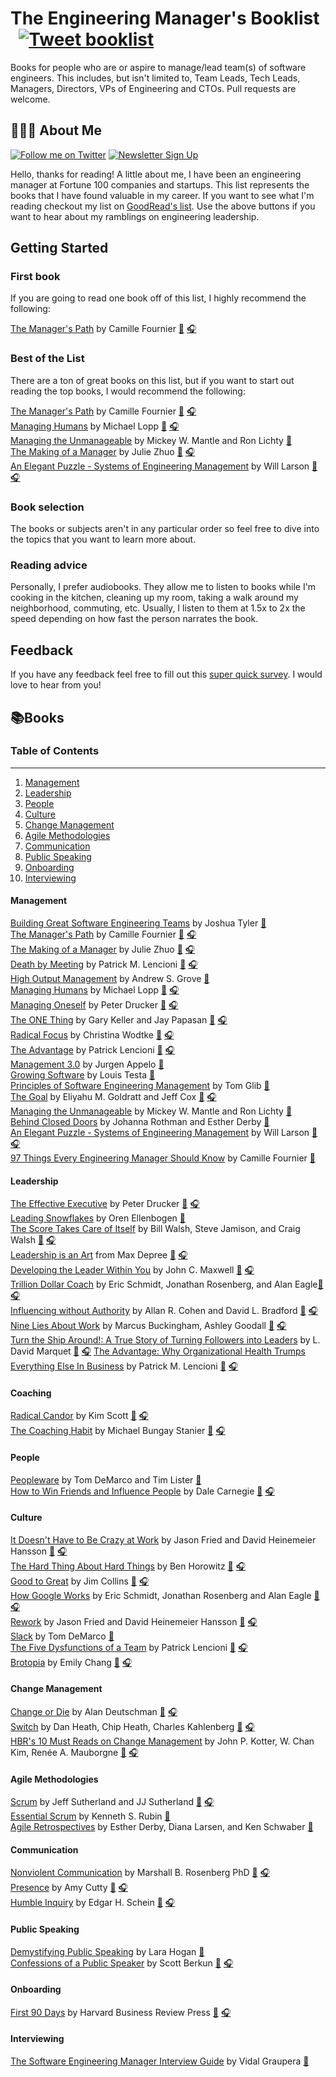 
# The Engineering Manager's Booklist &nbsp; [![Tweet booklist](https://img.shields.io/twitter/url/https/shields.io.svg?style=social)](https://twitter.com/intent/tweet?text=The%20Engineering%20Manager%27s%20Booklist%20%40jesselpalmer%20https%3A%2F%2Fgithub.com%2Fjesselpalmer%2Fthe-engineering-managers-booklist)

Books for people who are or aspire to manage/lead team(s) of software engineers. This includes, but isn't limited to, Team Leads, Tech Leads, Managers, Directors, VPs of Engineering and CTOs. Pull requests are welcome.  

## 👨🏾‍💻 About Me

 [![Follow me on Twitter](https://img.shields.io/badge/Follow%20me%20on%20Twitter-%40jesselpalmer-blue.svg)](https://twitter.com/jesselpalmer) [![Newsletter Sign Up](https://img.shields.io/badge/Sign%20up%20for%20my%20Newsletter-On%20Engineering%20Leadership-blue.svg)](https://tinyletter.com/jesselpalmer)

Hello, thanks for reading! A little about me, I have been an engineering manager at Fortune 100 companies and startups. This list represents the books that I have found valuable in my career. If you want to see what I'm reading checkout my list on [GoodRead's list](https://www.goodreads.com/review/list/39697003-jesse-palmer?shelf=currently-reading). Use the above buttons if you want to hear about my ramblings on engineering leadership.  

## Getting Started

### First book

If you are going to read one book off of this list, I highly recommend the following:

[The Manager's Path](https://www.amazon.com/gp/product/1491973897/ref=as_li_tl?ie=UTF8&camp=1789&creative=9325&creativeASIN=1491973897&linkCode=as2&tag=ss102520-20&linkId=2ea1cf23d3bf64f72aa01eec941ba59b) by Camille Fournier [📘](https://www.amazon.com/gp/product/1491973897/ref=as_li_tl?ie=UTF8&camp=1789&creative=9325&creativeASIN=1491973897&linkCode=as2&tag=ss102520-20&linkId=2ea1cf23d3bf64f72aa01eec941ba59b) [🎧](https://www.amazon.com/gp/product/B07SV4VDWC/ref=as_li_tl?ie=UTF8&tag=ss102520-20&camp=1789&creative=9325&linkCode=as2&creativeASIN=B07SV4VDWC&linkId=d393bc7736516743a8145c5be25983ee)  

### Best of the List

There are a ton of great books on this list, but if you want to start out reading the top books, I would recommend the following:

[The Manager's Path](https://www.amazon.com/gp/product/1491973897/ref=as_li_tl?ie=UTF8&camp=1789&creative=9325&creativeASIN=1491973897&linkCode=as2&tag=ss102520-20&linkId=2ea1cf23d3bf64f72aa01eec941ba59b) by Camille Fournier [📘](https://www.amazon.com/gp/product/1491973897/ref=as_li_tl?ie=UTF8&camp=1789&creative=9325&creativeASIN=1491973897&linkCode=as2&tag=ss102520-20&linkId=2ea1cf23d3bf64f72aa01eec941ba59b) [🎧](https://www.amazon.com/gp/product/B07SV4VDWC/ref=as_li_tl?ie=UTF8&tag=ss102520-20&camp=1789&creative=9325&linkCode=as2&creativeASIN=B07SV4VDWC&linkId=d393bc7736516743a8145c5be25983ee)  
[Managing Humans](https://www.amazon.com/gp/product/1484221575/ref=as_li_tl?ie=UTF8&camp=1789&creative=9325&creativeASIN=1484221575&linkCode=as2&tag=ss102520-20&linkId=25ce2c9079ddf2f5b86d0c9f301c274d) by Michael Lopp [📘](https://www.amazon.com/gp/product/1484221575/ref=as_li_tl?ie=UTF8&camp=1789&creative=9325&creativeASIN=1484221575&linkCode=as2&tag=ss102520-20&linkId=25ce2c9079ddf2f5b86d0c9f301c274d) [🎧](https://www.amazon.com/Managing-Humans-Humorous-Software-Engineering/dp/B08965CMSS/ref=as_li_ss_tl?dchild=1&keywords=Managing+Humans+audiobook&qid=1603683568&sr=8-7&linkCode=ll1&tag=ss102520-20&linkId=532a57960dacde84db1439f530bc5480&language=en_US)  
[Managing the Unmanageable](https://www.amazon.com/gp/product/0135667364/ref=as_li_tl?ie=UTF8&tag=ss102520-20&camp=1789&creative=9325&linkCode=as2&creativeASIN=0135667364&linkId=d87a2d7f0a59867631ce11a03d97f24f) by Mickey W. Mantle and Ron Lichty [📘](https://www.amazon.com/gp/product/0135667364/ref=as_li_tl?ie=UTF8&tag=ss102520-20&camp=1789&creative=9325&linkCode=as2&creativeASIN=0135667364&linkId=d87a2d7f0a59867631ce11a03d97f24f)  
[The Making of a Manager](https://www.amazon.com/gp/product/0735219567/ref=as_li_tl?ie=UTF8&tag=ss102520-20&camp=1789&creative=9325&linkCode=as2&creativeASIN=0735219567&linkId=b8d722c637c773ca71a15bc5099e3c15) by Julie Zhuo [📘](https://www.amazon.com/gp/product/0735219567/ref=as_li_tl?ie=UTF8&tag=ss102520-20&camp=1789&creative=9325&linkCode=as2&creativeASIN=0735219567&linkId=b8d722c637c773ca71a15bc5099e3c15) [🎧](https://www.amazon.com/Making-Manager-What-Everyone-Looks/dp/B07NGSZGFG/ref=as_li_ss_tl?_encoding=UTF8&qid=&sr=&linkCode=ll1&tag=ss102520-20&linkId=b29bd173df1b9fe8a7bb6897faf3db85&language=en_US)  
[An Elegant Puzzle - Systems of Engineering Management](https://www.amazon.com/gp/product/1732265186/ref=as_li_tl?ie=UTF8&tag=ss102520-20&camp=1789&creative=9325&linkCode=as2&creativeASIN=1732265186&linkId=0afb1256592ee01fc265de7a109bf8e5) by Will Larson [📘](https://www.amazon.com/gp/product/1732265186/ref=as_li_tl?ie=UTF8&tag=ss102520-20&camp=1789&creative=9325&linkCode=as2&creativeASIN=1732265186&linkId=0afb1256592ee01fc265de7a109bf8e5) [🎧](https://www.amazon.com/Elegant-Puzzle-Systems-Engineering-Management/dp/B07SH1DXXM/ref=as_li_ss_tl?dchild=1&keywords=An+Elegant+Puzzle+-+Systems+of+Engineering+Management&qid=1603683914&s=audible&sr=1-1&linkCode=ll1&tag=ss102520-20&linkId=a2def73a81f52b860a75f154283f1983&language=en_US)  

### Book selection

The books or subjects aren't in any particular order so feel free to dive into the topics that you want to learn more about.

### Reading advice

Personally, I prefer audiobooks. They allow me to listen to books while I'm cooking in the kitchen, cleaning up my room, taking a walk around my neighborhood, commuting, etc. Usually, I listen to them at 1.5x to 2x the speed depending on how fast the person narrates the book.

## Feedback

If you have any feedback feel free to fill out this [super quick survey](https://www.surveymonkey.com/r/5PTJNRW). I would love to hear from you!

## 📚Books

### Table of Contents

---

1. [Management](#management)
1. [Leadership](#leadership)
1. [People](#people)
1. [Culture](#culture)
1. [Change Management](#change-management)
1. [Agile Methodologies](#agile-methodologies)
1. [Communication](#communication)
1. [Public Speaking](#public-speaking)
1. [Onboarding](#onboarding)
1. [Interviewing](#interviewing)

#### Management

[Building Great Software Engineering Teams](https://www.amazon.com/Building-Great-Software-Engineering-Teams/dp/1484211340/ref=as_li_ss_tl?dchild=1&keywords=Building+Great+Software+Engineering+Teams&qid=1604182521&sr=8-1&linkCode=ll1&tag=ss102520-20&linkId=b529b0160fe47f428bbea6f8c467e9a9&language=en_US) by Joshua Tyler [📘](https://www.amazon.com/Building-Great-Software-Engineering-Teams/dp/1484211340/ref=as_li_ss_tl?dchild=1&keywords=Building+Great+Software+Engineering+Teams&qid=1604182521&sr=8-1&linkCode=ll1&tag=ss102520-20&linkId=b529b0160fe47f428bbea6f8c467e9a9&language=en_US)  
[The Manager's Path](https://www.amazon.com/gp/product/1491973897/ref=as_li_tl?ie=UTF8&camp=1789&creative=9325&creativeASIN=1491973897&linkCode=as2&tag=ss102520-20&linkId=2ea1cf23d3bf64f72aa01eec941ba59b) by Camille Fournier [📘](https://www.amazon.com/gp/product/1491973897/ref=as_li_tl?ie=UTF8&camp=1789&creative=9325&creativeASIN=1491973897&linkCode=as2&tag=ss102520-20&linkId=2ea1cf23d3bf64f72aa01eec941ba59b) [🎧](https://www.amazon.com/gp/product/B07SV4VDWC/ref=as_li_tl?ie=UTF8&tag=ss102520-20&camp=1789&creative=9325&linkCode=as2&creativeASIN=B07SV4VDWC&linkId=d393bc7736516743a8145c5be25983ee)  
[The Making of a Manager](https://www.amazon.com/gp/product/0735219567/ref=as_li_tl?ie=UTF8&tag=ss102520-20&camp=1789&creative=9325&linkCode=as2&creativeASIN=0735219567&linkId=b8d722c637c773ca71a15bc5099e3c15) by Julie Zhuo [📘](https://www.amazon.com/gp/product/0735219567/ref=as_li_tl?ie=UTF8&tag=ss102520-20&camp=1789&creative=9325&linkCode=as2&creativeASIN=0735219567&linkId=b8d722c637c773ca71a15bc5099e3c15) [🎧](https://www.amazon.com/Making-Manager-What-Everyone-Looks/dp/B07NGSZGFG/ref=as_li_ss_tl?_encoding=UTF8&qid=&sr=&linkCode=ll1&tag=ss102520-20&linkId=b29bd173df1b9fe8a7bb6897faf3db85&language=en_US)  
[Death by Meeting](https://www.amazon.com/Death-Meeting-Leadership-Solving-Business/dp/0787968056/ref=as_li_ss_tl?_encoding=UTF8&qid=1604182669&sr=1-1&linkCode=ll1&tag=ss102520-20&linkId=8eb29e7b21145c8d3a9c3337455cb0a8&language=en_US) by Patrick M. Lencioni [📘](https://www.amazon.com/Death-Meeting-Leadership-Solving-Business/dp/0787968056/ref=as_li_ss_tl?_encoding=UTF8&qid=1604182669&sr=1-1&linkCode=ll1&tag=ss102520-20&linkId=8eb29e7b21145c8d3a9c3337455cb0a8&language=en_US) [🎧](https://www.amazon.com/Death-by-Meeting-Patrick-Lencioni-audiobook/dp/B0001ZYZLO/ref=as_li_ss_tl?dchild=1&keywords=Death+by+Meeting&qid=1604182669&s=audible&sr=1-1&linkCode=ll1&tag=ss102520-20&linkId=84210967b4a06546202e57ef4f47b91a&language=en_US)  
[High Output Management](https://www.amazon.com/High-Output-Management-Andrew-Grove/dp/0679762884/ref=as_li_ss_tl?dchild=1&keywords=High+Output+Management&qid=1604182785&s=books&sr=1-1&linkCode=ll1&tag=ss102520-20&linkId=f6b91a740c6beecd39f4a0bd22287538&language=en_US) by Andrew S. Grove [📘](https://www.amazon.com/High-Output-Management-Andrew-Grove/dp/0679762884/ref=as_li_ss_tl?dchild=1&keywords=High+Output+Management&qid=1604182785&s=books&sr=1-1&linkCode=ll1&tag=ss102520-20&linkId=f6b91a740c6beecd39f4a0bd22287538&language=en_US)  
[Managing Humans](https://www.amazon.com/gp/product/1484221575/ref=as_li_tl?ie=UTF8&camp=1789&creative=9325&creativeASIN=1484221575&linkCode=as2&tag=ss102520-20&linkId=25ce2c9079ddf2f5b86d0c9f301c274d) by Michael Lopp [📘](https://www.amazon.com/gp/product/1484221575/ref=as_li_tl?ie=UTF8&camp=1789&creative=9325&creativeASIN=1484221575&linkCode=as2&tag=ss102520-20&linkId=25ce2c9079ddf2f5b86d0c9f301c274d) [🎧](https://www.amazon.com/Managing-Humans-Humorous-Software-Engineering/dp/B08965CMSS/ref=as_li_ss_tl?dchild=1&keywords=Managing+Humans+audiobook&qid=1603683568&sr=8-7&linkCode=ll1&tag=ss102520-20&linkId=532a57960dacde84db1439f530bc5480&language=en_US)  
[Managing Oneself](https://www.amazon.com/Managing-Oneself-Harvard-Business-Classics/dp/142212312X/ref=as_li_ss_tl?dchild=1&keywords=Managing+Oneself&qid=1604182863&s=books&sr=1-1&linkCode=ll1&tag=ss102520-20&linkId=eba16571428f52ccccfd23460da7ba43&language=en_US) by Peter Drucker [📘](https://www.amazon.com/Managing-Oneself-Harvard-Business-Classics/dp/142212312X/ref=as_li_ss_tl?dchild=1&keywords=Managing+Oneself&qid=1604182863&s=books&sr=1-1&linkCode=ll1&tag=ss102520-20&linkId=eba16571428f52ccccfd23460da7ba43&language=en_US) [🎧](https://www.amazon.com/Managing-Oneself-Peter-F-Drucker-audiobook-dp-B0018KTQEC/dp/B0018KTQEC/ref=as_li_ss_tl?_encoding=UTF8&me=&qid=1604182863&linkCode=ll1&tag=ss102520-20&linkId=0ab5571d3567e8a03b4b508e94fda16f&language=en_US)  
[The ONE Thing](https://www.amazon.com/ONE-Thing-Surprisingly-Extraordinary-Results/dp/1885167776/ref=as_li_ss_tl?_encoding=UTF8&qid=1604182947&sr=1-1&linkCode=ll1&tag=ss102520-20&linkId=67be6d5c9009695a71c82f4914c880ca&language=en_US) by Gary Keller and Jay Papasan [📘](https://www.amazon.com/ONE-Thing-Surprisingly-Extraordinary-Results/dp/1885167776/ref=as_li_ss_tl?_encoding=UTF8&qid=1604182947&sr=1-1&linkCode=ll1&tag=ss102520-20&linkId=67be6d5c9009695a71c82f4914c880ca&language=en_US) [🎧](https://www.amazon.com/The-ONE-Thing-audiobook/dp/B00FPVS27W/ref=as_li_ss_tl?dchild=1&keywords=The+ONE+Thing&qid=1604182947&s=audible&sr=1-1&linkCode=ll1&tag=ss102520-20&linkId=99d99886d4d7f89d79658a0ee7138fa9&language=en_US)  
[Radical Focus](https://www.amazon.com/Radical-Focus-Achieving-Important-Objectives/dp/0996006028/ref=as_li_ss_tl?dchild=1&keywords=Radical+Focus&qid=1604183062&s=books&sr=1-1&linkCode=ll1&tag=ss102520-20&linkId=4752bbdc8c021cf3428bf035630b5c1a&language=en_US) by Christina Wodtke [📘](https://www.amazon.com/Radical-Focus-Achieving-Important-Objectives/dp/0996006028/ref=as_li_ss_tl?dchild=1&keywords=Radical+Focus&qid=1604183062&s=books&sr=1-1&linkCode=ll1&tag=ss102520-20&linkId=4752bbdc8c021cf3428bf035630b5c1a&language=en_US) [🎧](https://www.amazon.com/Radical-Focus-Christina-R-Wodtke-audiobook/dp/B01M2V4GAB/ref=as_li_ss_tl?_encoding=UTF8&qid=1604183062&sr=1-1&linkCode=ll1&tag=ss102520-20&linkId=a4857a963bf8ac41158b27004dab777e&language=en_US)  
[The Advantage](https://www.amazon.com/Advantage-Organizational-Health-Everything-Business/dp/0470941529/ref=as_li_ss_tl?ie=UTF8&aaxitk=e3RHSN3kd-gBpVaSCdjzHQ&hsa_cr_id=3861155770301&ref_=sbx_be_s_sparkle_td_asin_1&linkCode=ll1&tag=ss102520-20&linkId=c3faef98ddda90b2854863267639ba27&language=en_US) by Patrick Lencioni [📘](https://www.amazon.com/Advantage-Organizational-Health-Everything-Business/dp/0470941529/ref=as_li_ss_tl?ie=UTF8&aaxitk=e3RHSN3kd-gBpVaSCdjzHQ&hsa_cr_id=3861155770301&ref_=sbx_be_s_sparkle_td_asin_1&linkCode=ll1&tag=ss102520-20&linkId=c3faef98ddda90b2854863267639ba27&language=en_US) [🎧](https://www.amazon.com/gp/product/B007MIWCAY/ref=as_li_ss_tl?ie=UTF8&linkCode=ll1&tag=ss102520-20&linkId=c05262830cb8973d573079793ea48794&language=en_US)  
[Management 3.0](https://www.amazon.com/gp/product/0321712471/ref=as_li_ss_tl?ie=UTF8&linkCode=ll1&tag=ss102520-20&linkId=3eb9cf60c14bd946041aa0558f7537be&language=en_US) by Jurgen Appelo [📘](https://www.amazon.com/gp/product/0321712471/ref=as_li_ss_tl?ie=UTF8&linkCode=ll1&tag=ss102520-20&linkId=3eb9cf60c14bd946041aa0558f7537be&language=en_US)  
[Growing Software](https://www.amazon.com/Growing-Software-Strategies-Managing-Engineers/dp/1593271832/ref=as_li_ss_tl?dchild=1&keywords=Growing+Software&qid=1604183411&s=books&sr=1-2&linkCode=ll1&tag=ss102520-20&linkId=c364a9285130612e51edc1c0a4ca8244&language=en_US) by Louis Testa [📘](https://www.amazon.com/Growing-Software-Strategies-Managing-Engineers/dp/1593271832/ref=as_li_ss_tl?dchild=1&keywords=Growing+Software&qid=1604183411&s=books&sr=1-2&linkCode=ll1&tag=ss102520-20&linkId=c364a9285130612e51edc1c0a4ca8244&language=en_US)  
[Principles of Software Engineering Management](https://www.amazon.com/Principles-Software-Engineering-Management-Gilb/dp/0201192462/ref=as_li_ss_tl?dchild=1&keywords=Principles+of+Software+Engineering+Management&qid=1604183526&s=books&sr=1-2&linkCode=ll1&tag=ss102520-20&linkId=1e69d4c17a91cdfdf99067f58d36ec56&language=en_US) by Tom Glib [📘](https://www.amazon.com/Principles-Software-Engineering-Management-Gilb/dp/0201192462/ref=as_li_ss_tl?dchild=1&keywords=Principles+of+Software+Engineering+Management&qid=1604183526&s=books&sr=1-2&linkCode=ll1&tag=ss102520-20&linkId=1e69d4c17a91cdfdf99067f58d36ec56&language=en_US)  
[The Goal](https://www.amazon.com/Goal-Process-Ongoing-Improvement/dp/0884271951/ref=as_li_ss_tl?dchild=1&keywords=The+Goal&qid=1604183641&s=books&sr=1-3&linkCode=ll1&tag=ss102520-20&linkId=4131e0a0856d80a8dd877477425c05b4&language=en_US) by Eliyahu M. Goldratt and Jeff Cox [📘](https://www.amazon.com/Goal-Process-Ongoing-Improvement/dp/0884271951/ref=as_li_ss_tl?dchild=1&keywords=The+Goal&qid=1604183641&s=books&sr=1-3&linkCode=ll1&tag=ss102520-20&linkId=4131e0a0856d80a8dd877477425c05b4&language=en_US) [🎧](https://www.amazon.com/The-Goal-audiobook/dp/B00IFGGDA2/ref=as_li_ss_tl?_encoding=UTF8&qid=1604183641&sr=1-3&linkCode=ll1&tag=ss102520-20&linkId=d5b68659b83d500483b4cdceaf049ba8&language=en_US)  
[Managing the Unmanageable](https://www.amazon.com/Managing-Unmanageable-2nd-Mickey-Mantle/dp/0135667364/ref=as_li_ss_tl?crid=1XQ1RNHCOT6N1&dchild=1&keywords=managing+the+unmanageable&qid=1604183761&sprefix=Managing+the+Unmanageable,audible,220&sr=8-2&linkCode=ll1&tag=ss102520-20&linkId=cbfe4deadb09882d9bdfa090acb9e64c&language=en_US) by Mickey W. Mantle and Ron Lichty [📘](https://www.amazon.com/Managing-Unmanageable-2nd-Mickey-Mantle/dp/0135667364/ref=as_li_ss_tl?crid=1XQ1RNHCOT6N1&dchild=1&keywords=managing+the+unmanageable&qid=1604183761&sprefix=Managing+the+Unmanageable,audible,220&sr=8-2&linkCode=ll1&tag=ss102520-20&linkId=cbfe4deadb09882d9bdfa090acb9e64c&language=en_US)  
[Behind Closed Doors](https://www.amazon.com/Behind-Closed-Doors-Management-Programmers-dp-0976694026/dp/0976694026/ref=as_li_ss_tl?_encoding=UTF8&me=&qid=&linkCode=ll1&tag=ss102520-20&linkId=a352bbfd156b54dcf01706b9e3b8b27b&language=en_US) by Johanna Rothman and Esther Derby [📘](https://www.amazon.com/Behind-Closed-Doors-Management-Programmers-dp-0976694026/dp/0976694026/ref=as_li_ss_tl?_encoding=UTF8&me=&qid=&linkCode=ll1&tag=ss102520-20&linkId=a352bbfd156b54dcf01706b9e3b8b27b&language=en_US)  
[An Elegant Puzzle - Systems of Engineering Management](https://www.amazon.com/gp/product/1732265186/ref=as_li_tl?ie=UTF8&tag=ss102520-20&camp=1789&creative=9325&linkCode=as2&creativeASIN=1732265186&linkId=0afb1256592ee01fc265de7a109bf8e5) by Will Larson [📘](https://www.amazon.com/gp/product/1732265186/ref=as_li_tl?ie=UTF8&tag=ss102520-20&camp=1789&creative=9325&linkCode=as2&creativeASIN=1732265186&linkId=0afb1256592ee01fc265de7a109bf8e5) [🎧](https://www.amazon.com/Elegant-Puzzle-Systems-Engineering-Management/dp/B07SH1DXXM/ref=as_li_ss_tl?dchild=1&keywords=An+Elegant+Puzzle+-+Systems+of+Engineering+Management&qid=1603683914&s=audible&sr=1-1&linkCode=ll1&tag=ss102520-20&linkId=a2def73a81f52b860a75f154283f1983&language=en_US)  
[97 Things Every Engineering Manager Should Know](https://www.amazon.com/Things-Every-Engineering-Manager-Should/dp/1492050903/ref=as_li_ss_tl?dchild=1&keywords=97+Things+Every+Engineering+Manager+Should+Know&qid=1604183960&s=books&sr=1-2&linkCode=ll1&tag=ss102520-20&linkId=8cf77362ab0f3808b9059d80eeba52d8&language=en_US) by Camille Fournier [📘](https://www.amazon.com/Things-Every-Engineering-Manager-Should/dp/1492050903/ref=as_li_ss_tl?dchild=1&keywords=97+Things+Every+Engineering+Manager+Should+Know&qid=1604183960&s=books&sr=1-2&linkCode=ll1&tag=ss102520-20&linkId=8cf77362ab0f3808b9059d80eeba52d8&language=en_US)  

#### Leadership

[The Effective Executive](https://www.amazon.com/gp/product/0060833459/ref=as_li_ss_tl?ie=UTF8&linkCode=ll1&tag=ss102520-20&linkId=96ad734172a9d3add6e4ec33e45f80e2&language=en_US) by Peter Drucker [📘](https://www.amazon.com/gp/product/0060833459/ref=as_li_ss_tl?ie=UTF8&linkCode=ll1&tag=ss102520-20&linkId=96ad734172a9d3add6e4ec33e45f80e2&language=en_US) [🎧](https://www.amazon.com/The-Effective-Executive-audiobook/dp/B01N51TCT1/ref=as_li_ss_tl?_encoding=UTF8&qid=&sr=&linkCode=ll1&tag=ss102520-20&linkId=fe377721a259287ab37356d2565a1320&language=en_US)  
[Leading Snowflakes](http://leadingsnowflakes.com) by Oren Ellenbogen [📘](http://leadingsnowflakes.com)  
[The Score Takes Care of Itself](https://www.amazon.com/Score-Takes-Care-Itself-Philosophy/dp/1591843472/ref=as_li_ss_tl?dchild=1&keywords=The+Score+Takes+Care+of+Itself&qid=1604968572&sr=8-1&linkCode=ll1&tag=ss102520-20&linkId=cb29bab3de084ff1bfd847a4985f64ec&language=en_US) by Bill Walsh, Steve Jamison, and Craig Walsh [📘](https://www.amazon.com/Score-Takes-Care-Itself-Philosophy/dp/1591843472/ref=as_li_ss_tl?dchild=1&keywords=The+Score+Takes+Care+of+Itself&qid=1604968572&sr=8-1&linkCode=ll1&tag=ss102520-20&linkId=cb29bab3de084ff1bfd847a4985f64ec&language=en_US) [🎧](https://www.amazon.com/Score-Takes-Care-of-Itself-audiobook/dp/B002OT6FXG/ref=as_li_ss_tl?_encoding=UTF8&qid=1604968572&sr=8-1&linkCode=ll1&tag=ss102520-20&linkId=8e29d5ce1a3f4beb8d6a431f46abf11d&language=en_US)  
[Leadership is an Art](https://www.amazon.com/Leadership-Art-Max-Depree/dp/0385512465/ref=as_li_ss_tl?_encoding=UTF8&qid=&sr=&linkCode=ll1&tag=ss102520-20&linkId=d5f76a253221d875145e94c7ee056eb1&language=en_US) from Max Depree [📘](https://www.amazon.com/Leadership-Art-Max-Depree/dp/0385512465/ref=as_li_ss_tl?_encoding=UTF8&qid=&sr=&linkCode=ll1&tag=ss102520-20&linkId=d5f76a253221d875145e94c7ee056eb1&language=en_US) [🎧](https://www.amazon.com/Leadership-Is-an-Art-audiobook/dp/B00005461F/ref=as_li_ss_tl?_encoding=UTF8&qid=&sr=&linkCode=ll1&tag=ss102520-20&linkId=fab4f4e016fac8dc52bd5d9f8ab6aecd&language=en_US)  
[Developing the Leader Within You](https://www.amazon.com/Developing-Leader-Within-You-2-0/dp/0718074084/ref=as_li_ss_tl?dchild=1&keywords=Developing+the+Leader+Within+You&qid=1604968721&sr=8-2&linkCode=ll1&tag=ss102520-20&linkId=e0162743c4c81a8bc237ac322b86cc97&language=en_US) by John C. Maxwell [📘](https://www.amazon.com/Developing-Leader-Within-You-2-0/dp/0718074084/ref=as_li_ss_tl?dchild=1&keywords=Developing+the+Leader+Within+You&qid=1604968721&sr=8-2&linkCode=ll1&tag=ss102520-20&linkId=e0162743c4c81a8bc237ac322b86cc97&language=en_US) [🎧](https://www.amazon.com/Developing-Leader-Within-You-2-0/dp/B0786ZNL3D/ref=as_li_ss_tl?_encoding=UTF8&qid=1604968721&sr=8-2&linkCode=ll1&tag=ss102520-20&linkId=c7ca561c8b8b3711aafb24a9f4f02b0e&language=en_US)  
[Trillion Dollar Coach](https://www.amazon.com/Trillion-Dollar-Coach-Leadership-Playbook/dp/0062839268/ref=as_li_ss_tl?dchild=1&keywords=Trillion+Dollar+Coach&qid=1604968783&sr=8-2&linkCode=ll1&tag=ss102520-20&linkId=1c0532b466791a43eca7e251b0b25f04&language=en_US)
by Eric Schmidt, Jonathan Rosenberg, and Alan Eagle[📘](https://www.amazon.com/Trillion-Dollar-Coach-Leadership-Playbook/dp/0062839268/ref=as_li_ss_tl?dchild=1&keywords=Trillion+Dollar+Coach&qid=1604968783&sr=8-2&linkCode=ll1&tag=ss102520-20&linkId=1c0532b466791a43eca7e251b0b25f04&language=en_US) [🎧](https://www.amazon.com/Trillion-Dollar-Coach-audiobook/dp/B07MVKGV9V/ref=as_li_ss_tl?_encoding=UTF8&qid=1604968783&sr=8-2&linkCode=ll1&tag=ss102520-20&linkId=c029d73fecd48a6a16bbf5c6f167e094&language=en_US)  
[Influencing without Authority](https://www.amazon.com/Influence-Without-Authority-Allan-Cohen/dp/1119347718/ref=as_li_ss_tl?dchild=1&keywords=Influencing+without+Authority&qid=1604968841&sr=8-1&linkCode=ll1&tag=ss102520-20&linkId=ab0c30106c3d113efb80b369aeb30162&language=en_US) by Allan R. Cohen and David L. Bradford [📘](https://www.amazon.com/Influence-Without-Authority-Allan-Cohen/dp/1119347718/ref=as_li_ss_tl?dchild=1&keywords=Influencing+without+Authority&qid=1604968841&sr=8-1&linkCode=ll1&tag=ss102520-20&linkId=ab0c30106c3d113efb80b369aeb30162&language=en_US) [🎧](https://www.amazon.com/Influence-Without-Authority-3rd-Edition/dp/B0783QP5KH/ref=as_li_ss_tl?_encoding=UTF8&qid=1604968841&sr=8-1&linkCode=ll1&tag=ss102520-20&linkId=728017d526eeaf3db1a31a18a7726bc3&language=en_US)  
[Nine Lies About Work](https://www.amazon.com/Nine-Lies-about-Work-Freethinking/dp/1633696308/ref=as_li_ss_tl?dchild=1&keywords=Nine+Lies+About+Work&qid=1604968919&sr=8-1&linkCode=ll1&tag=ss102520-20&linkId=942234d396100b9a0965d0a2cf4d9100&language=en_US) by Marcus Buckingham, Ashley Goodall [📘](https://www.amazon.com/Nine-Lies-about-Work-Freethinking/dp/1633696308/ref=as_li_ss_tl?dchild=1&keywords=Nine+Lies+About+Work&qid=1604968919&sr=8-1&linkCode=ll1&tag=ss102520-20&linkId=942234d396100b9a0965d0a2cf4d9100&language=en_US) [🎧](https://www.amazon.com/Nine-Lies-About-Work-audiobook/dp/B07Q3J5MK3/ref=as_li_ss_tl?_encoding=UTF8&qid=1604968919&sr=8-1&linkCode=ll1&tag=ss102520-20&linkId=373200e444fd4493220503d2d9035926&language=en_US)  
[Turn the Ship Around!: A True Story of Turning Followers into Leaders](https://www.amazon.com/Turn-Ship-Around-Turning-Followers/dp/1591846404/ref=as_li_ss_tl?dchild=1&keywords=Turn+the+Ship+Around!:+A+True+Story+of+Turning+Followers+into+Leaders&qid=1604968977&sr=8-1&linkCode=ll1&tag=ss102520-20&linkId=ce184feacdd4b9670d255bf8babcbcd4&language=en_US) by L. David Marquet [📘](https://www.amazon.com/Turn-Ship-Around-Turning-Followers/dp/1591846404/ref=as_li_ss_tl?dchild=1&keywords=Turn+the+Ship+Around!:+A+True+Story+of+Turning+Followers+into+Leaders&qid=1604968977&sr=8-1&linkCode=ll1&tag=ss102520-20&linkId=ce184feacdd4b9670d255bf8babcbcd4&language=en_US) [🎧](https://www.amazon.com/Turn-Ship-Around-L-David-Marquet-audiobook/dp/B00CTDYYG2/ref=as_li_ss_tl?_encoding=UTF8&qid=1604968977&sr=8-1&linkCode=ll1&tag=ss102520-20&linkId=b85171de9c78f40cc0704343c36f933b&language=en_US) 
[The Advantage: Why Organizational Health Trumps Everything Else In Business](https://www.tablegroup.com/product/the-advantage/) by Patrick M. Lencioni [📘](https://www.amazon.com/Advantage-Organizational-Health-Everything-Business/dp/0470941529/) [🎧](https://www.amazon.com/The-Advantage-Patrick-Lencioni-audiobook/dp/B007MIWCAY/)

#### Coaching

[Radical Candor](https://www.amazon.com/Radical-Candor-Revised-Kick-Ass-Humanity/dp/1250235375/ref=as_li_ss_tl?_encoding=UTF8&qid=&sr=&linkCode=ll1&tag=ss102520-20&linkId=9ce5d834ef3703066165a930e4400a20&language=en_US) by Kim Scott [📘](https://www.amazon.com/Radical-Candor-Revised-Kick-Ass-Humanity/dp/1250235375/ref=as_li_ss_tl?_encoding=UTF8&qid=&sr=&linkCode=ll1&tag=ss102520-20&linkId=9ce5d834ef3703066165a930e4400a20&language=en_US) [🎧](https://www.amazon.com/Radical-Candor-Kim-Scott/dp/B01MY574EE/ref=as_li_ss_tl?_encoding=UTF8&qid=&sr=&linkCode=ll1&tag=ss102520-20&linkId=9898d6695e325ba09dd769356309a6a1&language=en_US)  
[The Coaching Habit](https://www.amazon.com/Coaching-Habit-Less-Change-Forever/dp/0978440749/ref=as_li_ss_tl?_encoding=UTF8&qid=1605043475&sr=1-1&linkCode=ll1&tag=ss102520-20&linkId=90472aa2b46da886734cdd2e3b57d501&language=en_US) by Michael Bungay Stanier [📘](https://www.amazon.com/Coaching-Habit-Less-Change-Forever/dp/0978440749/ref=as_li_ss_tl?_encoding=UTF8&qid=1605043475&sr=1-1&linkCode=ll1&tag=ss102520-20&linkId=90472aa2b46da886734cdd2e3b57d501&language=en_US) [🎧](https://www.amazon.com/The-Coaching-Habit-audiobook/dp/B01HH7IORO/ref=as_li_ss_tl?dchild=1&keywords=The+Coaching+Habit&qid=1605043475&s=audible&sr=1-1&linkCode=ll1&tag=ss102520-20&linkId=108c2af8988f45724d33ec8a9b1ed5c8&language=en_US)  

#### People

[Peopleware](https://www.amazon.com/gp/product/0321934113/ref=as_li_ss_tl?ie=UTF8&linkCode=ll1&tag=ss102520-20&linkId=76ee24210f163b94e8446aaacbd8818a&language=en_US) by Tom DeMarco and Tim Lister [📘](https://www.amazon.com/gp/product/0321934113/ref=as_li_ss_tl?ie=UTF8&linkCode=ll1&tag=ss102520-20&linkId=76ee24210f163b94e8446aaacbd8818a&language=en_US)  
[How to Win Friends and Influence People](https://www.amazon.com/gp/product/0671027034/ref=as_li_ss_tl?ie=UTF8&linkCode=ll1&tag=ss102520-20&linkId=9b8c51e7ba32f188bedb13951e868631&language=en_US) by Dale Carnegie [📘](https://www.amazon.com/gp/product/0671027034/ref=as_li_ss_tl?ie=UTF8&linkCode=ll1&tag=ss102520-20&linkId=9b8c51e7ba32f188bedb13951e868631&language=en_US) [🎧](https://www.amazon.com/How-Win-Friends-Influence-People/dp/B08L9XPW21/ref=as_li_ss_tl?_encoding=UTF8&qid=&sr=&linkCode=ll1&tag=ss102520-20&linkId=053d3f620987fe341d8db86b9cc23d1b&language=en_US)

#### Culture

[It Doesn't Have to Be Crazy at Work](https://www.amazon.com/gp/product/0062874780/ref=as_li_ss_tl?ie=UTF8&linkCode=ll1&tag=ss102520-20&linkId=efc1ad17190b6a42adb9eeb132cdf193&language=en_US) by Jason Fried and David Heinemeier Hansson [📘](https://www.amazon.com/gp/product/0062874780/ref=as_li_ss_tl?ie=UTF8&linkCode=ll1&tag=ss102520-20&linkId=efc1ad17190b6a42adb9eeb132cdf193&language=en_US) [🎧](https://www.amazon.com/gp/product/B07G8L5NZ9/ref=as_li_ss_tl?ie=UTF8&linkCode=ll1&tag=ss102520-20&linkId=dd6fd7bfe64f75db4fc9234ba96af13d&language=en_US)  
[The Hard Thing About Hard Things](https://www.amazon.com/Hard-Thing-About-Things-Building/dp/0062273205/ref=as_li_ss_tl?_encoding=UTF8&qid=1605045326&sr=1-1&linkCode=ll1&tag=ss102520-20&linkId=346f51b3cb1244964cea7ec93546220f&language=en_US) by Ben Horowitz [📘](https://www.amazon.com/Hard-Thing-About-Things-Building/dp/0062273205/ref=as_li_ss_tl?_encoding=UTF8&qid=1605045326&sr=1-1&linkCode=ll1&tag=ss102520-20&linkId=346f51b3cb1244964cea7ec93546220f&language=en_US) [🎧](https://www.amazon.com/Hard-Thing-About-Hard-Things-audiobook/dp/B00I0A6HUO/ref=as_li_ss_tl?dchild=1&keywords=The+Hard+Thing+About+Hard+Things&qid=1605045326&s=audible&sr=1-1&linkCode=ll1&tag=ss102520-20&linkId=1a9cc0c165b439c43108fdec1b1729bc&language=en_US)  
[Good to Great](https://www.amazon.com/Good-Great-Some-Companies-Others/dp/0066620996/ref=as_li_ss_tl?dchild=1&keywords=Good+to+Great&qid=1605045401&s=books&sr=1-1&linkCode=ll1&tag=ss102520-20&linkId=f98e475b588f652596ea4045b216aecb&language=en_US) by Jim Collins [📘](https://www.amazon.com/Good-Great-Some-Companies-Others/dp/0066620996/ref=as_li_ss_tl?dchild=1&keywords=Good+to+Great&qid=1605045401&s=books&sr=1-1&linkCode=ll1&tag=ss102520-20&linkId=f98e475b588f652596ea4045b216aecb&language=en_US) [🎧](https://www.amazon.com/Good-to-Great-Jim-Collins-audiobook/dp/B003VXI5MS/ref=as_li_ss_tl?_encoding=UTF8&qid=1605045401&sr=1-1&linkCode=ll1&tag=ss102520-20&linkId=b0f0768d129bd5a5ac02ecb114216efc&language=en_US)  
[How Google Works](https://www.amazon.com/How-Google-Works-Eric-Schmidt/dp/1455582344/ref=as_li_ss_tl?_encoding=UTF8&qid=1605045492&sr=1-1&linkCode=ll1&tag=ss102520-20&linkId=0f5b67a5fa032738e82b204068ac73fd&language=en_US) by Eric Schmidt, Jonathan Rosenberg and Alan Eagle [📘](https://www.amazon.com/How-Google-Works-Eric-Schmidt/dp/1455582344/ref=as_li_ss_tl?_encoding=UTF8&qid=1605045492&sr=1-1&linkCode=ll1&tag=ss102520-20&linkId=0f5b67a5fa032738e82b204068ac73fd&language=en_US) [🎧](https://www.amazon.com/How-Google-Works-audiobook/dp/B00MOZPSYW/ref=as_li_ss_tl?dchild=1&keywords=How+Google+Works&qid=1605045492&s=audible&sr=1-1&linkCode=ll1&tag=ss102520-20&linkId=514a6dac917779546ccd7725313d72fd&language=en_US)  
[Rework](https://www.amazon.com/Rework-Jason-Fried/dp/0307463745/ref=as_li_ss_tl?dchild=1&keywords=Rework&qid=1605045599&s=books&sr=1-2&linkCode=ll1&tag=ss102520-20&linkId=cdd737f518b3606d545d03357d4c0096&language=en_US) by Jason Fried and David Heinemeier Hansson [📘](https://www.amazon.com/Rework-Jason-Fried/dp/0307463745/ref=as_li_ss_tl?dchild=1&keywords=Rework&qid=1605045599&s=books&sr=1-2&linkCode=ll1&tag=ss102520-20&linkId=cdd737f518b3606d545d03357d4c0096&language=en_US) [🎧](https://www.amazon.com/Rework-audiobook/dp/B003BLGD06/ref=as_li_ss_tl?_encoding=UTF8&qid=1605045599&sr=1-2&linkCode=ll1&tag=ss102520-20&linkId=a16b24508d1c849a70ae11b9255afc4f&language=en_US)  
[Slack](https://www.amazon.com/Slack-Getting-Burnout-Busywork-Efficiency/dp/0767907698/ref=as_li_ss_tl?dchild=1&keywords=Slack&qid=1605045678&s=books&sr=1-2&linkCode=ll1&tag=ss102520-20&linkId=c755842842a1d4cb601e40484d99f6e2&language=en_US) by Tom DeMarco [📘](https://www.amazon.com/Slack-Getting-Burnout-Busywork-Efficiency/dp/0767907698/ref=as_li_ss_tl?dchild=1&keywords=Slack&qid=1605045678&s=books&sr=1-2&linkCode=ll1&tag=ss102520-20&linkId=c755842842a1d4cb601e40484d99f6e2&language=en_US)  
[The Five Dysfunctions of a Team](https://www.amazon.com/Five-Dysfunctions-Team-Leadership-Fable/dp/0787960756/ref=as_li_ss_tl?dchild=1&keywords=The+Five+Dysfunctions+of+a+Team&qid=1605045721&s=books&sr=1-1&linkCode=ll1&tag=ss102520-20&linkId=ff7dc488bd9699b2f8c689990ddc76d1&language=en_US) by Patrick Lencioni [📘](https://www.amazon.com/Five-Dysfunctions-Team-Leadership-Fable/dp/0787960756/ref=as_li_ss_tl?dchild=1&keywords=The+Five+Dysfunctions+of+a+Team&qid=1605045721&s=books&sr=1-1&linkCode=ll1&tag=ss102520-20&linkId=ff7dc488bd9699b2f8c689990ddc76d1&language=en_US) [🎧](https://www.amazon.com/Five-Dysfunctions-of-Team-audiobook-dp-B000079XXR/dp/B000079XXR/ref=as_li_ss_tl?_encoding=UTF8&me=&qid=1605045721&linkCode=ll1&tag=ss102520-20&linkId=1c6c3e21663b26a4b34d178faaaba6bc&language=en_US)  
[Brotopia](https://www.amazon.com/Brotopia-Breaking-Boys-Silicon-Valley/dp/0735213534/ref=as_li_ss_tl?_encoding=UTF8&qid=1605045785&sr=1-1&linkCode=ll1&tag=ss102520-20&linkId=697b7903724d6123bc2ccfd68a3ecf61&language=en_US) by Emily Chang [📘](https://www.amazon.com/Brotopia-Breaking-Boys-Silicon-Valley/dp/0735213534/ref=as_li_ss_tl?_encoding=UTF8&qid=1605045785&sr=1-1&linkCode=ll1&tag=ss102520-20&linkId=697b7903724d6123bc2ccfd68a3ecf61&language=en_US) [🎧](https://www.amazon.com/Brotopia-Emily-Chang-audiobook/dp/B078SG9X3Q/ref=as_li_ss_tl?dchild=1&keywords=Brotopia&qid=1605045785&s=audible&sr=1-1&linkCode=ll1&tag=ss102520-20&linkId=3b1e06ab89d2ae8c83b97968b1011760&language=en_US)  

#### Change Management

[Change or Die](https://www.amazon.com/gp/product/0061373672/ref=as_li_ss_tl?ie=UTF8&linkCode=ll1&tag=ss102520-20&linkId=30498f4a377991559f8320c4e52c759a&language=en_US) by Alan Deutschman [📘](https://www.amazon.com/gp/product/0061373672/ref=as_li_ss_tl?ie=UTF8&linkCode=ll1&tag=ss102520-20&linkId=30498f4a377991559f8320c4e52c759a&language=en_US) [🎧](https://www.amazon.com/Change-or-Die-Alan-Deutschman-audiobook/dp/B000MV8X3I/ref=as_li_ss_tl?_encoding=UTF8&qid=&sr=&linkCode=ll1&tag=ss102520-20&linkId=7fc201254ebb03be1e3141afc0338ef9&language=en_US)  
[Switch](https://www.amazon.com/gp/product/0385528752/ref=as_li_ss_tl?ie=UTF8&linkCode=ll1&tag=ss102520-20&linkId=0501b8166a8bd323675cf57a134ee019&language=en_US) by Dan Heath, Chip Heath, Charles Kahlenberg [📘](https://www.amazon.com/gp/product/0385528752/ref=as_li_ss_tl?ie=UTF8&linkCode=ll1&tag=ss102520-20&linkId=0501b8166a8bd323675cf57a134ee019&language=en_US) [🎧](https://www.amazon.com/Switch-Dan-Heath-Chip-Heath-audiobook/dp/B0038NLX9S/ref=as_li_ss_tl?_encoding=UTF8&qid=&sr=&linkCode=ll1&tag=ss102520-20&linkId=f66b7908df399053a2979edee5b6722e&language=en_US)  
[HBR's 10 Must Reads on Change Management](https://www.amazon.com/Change-Management-including-featured-Leading/dp/1633694518/ref=as_li_ss_tl?_encoding=UTF8&qid=1605046662&sr=1-1&linkCode=ll1&tag=ss102520-20&linkId=c8d5eb6ad004a629877173756f64dfda&language=en_US) by John P. Kotter, W. Chan Kim, Renée A. Mauborgne [📘](https://www.amazon.com/Change-Management-including-featured-Leading/dp/1633694518/ref=as_li_ss_tl?_encoding=UTF8&qid=1605046662&sr=1-1&linkCode=ll1&tag=ss102520-20&linkId=c8d5eb6ad004a629877173756f64dfda&language=en_US) [🎧](https://www.amazon.com/HBRs-Must-Reads-Change-Management/dp/B00ZB59U82/ref=as_li_ss_tl?dchild=1&keywords=HBR's+10+Must+Reads+on+Change+Management&qid=1605046662&s=audible&sr=1-1&linkCode=ll1&tag=ss102520-20&linkId=d3dd1d1d1ecfe7186ea2dd9a274b96e6&language=en_US)  

#### Agile Methodologies

[Scrum](https://www.amazon.com/gp/product/038534645X/ref=as_li_ss_tl?ie=UTF8&linkCode=ll1&tag=ss102520-20&linkId=f0135bdcb2649742f194022b69be0ff4&language=en_US) by Jeff Sutherland and JJ Sutherland [📘](https://www.amazon.com/gp/product/038534645X/ref=as_li_ss_tl?ie=UTF8&linkCode=ll1&tag=ss102520-20&linkId=f0135bdcb2649742f194022b69be0ff4&language=en_US) [🎧](https://www.amazon.com/Scrum-audiobook/dp/B00NHZ6PPE/ref=as_li_ss_tl?_encoding=UTF8&qid=&sr=&linkCode=ll1&tag=ss102520-20&linkId=bfe47a4928ce29b1987776d57abe9ff4&language=en_US)  
[Essential Scrum](https://www.amazon.com/Essential-Scrum-Practical-Addison-Wesley-Signature/dp/0137043295/ref=as_li_ss_tl?dchild=1&keywords=Essential+Scrum&qid=1605047808&s=books&sr=1-2&linkCode=ll1&tag=ss102520-20&linkId=5c64a6eb673979d325937ab9bca867c1&language=en_US) by Kenneth S. Rubin [📘](https://www.amazon.com/Essential-Scrum-Practical-Addison-Wesley-Signature/dp/0137043295/ref=as_li_ss_tl?dchild=1&keywords=Essential+Scrum&qid=1605047808&s=books&sr=1-2&linkCode=ll1&tag=ss102520-20&linkId=5c64a6eb673979d325937ab9bca867c1&language=en_US)  
[Agile Retrospectives](https://www.amazon.com/Agile-Retrospectives-Making-Teams-Great/dp/0977616649/ref=as_li_ss_tl?dchild=1&keywords=Agile+Retrospectives&qid=1605047885&s=books&sr=1-1&linkCode=ll1&tag=ss102520-20&linkId=5fa2391c524317fd24e618a3cb472a31&language=en_US) by Esther Derby, Diana Larsen, and Ken Schwaber [📘](https://www.amazon.com/Agile-Retrospectives-Making-Teams-Great/dp/0977616649/ref=as_li_ss_tl?dchild=1&keywords=Agile+Retrospectives&qid=1605047885&s=books&sr=1-1&linkCode=ll1&tag=ss102520-20&linkId=5fa2391c524317fd24e618a3cb472a31&language=en_US)  

#### Communication

[Nonviolent Communication](https://www.amazon.com/Nonviolent-Communication-Language-Life-Changing-Relationships/dp/189200528X/ref=as_li_ss_tl?dchild=1&keywords=Nonviolent+Communication&qid=1605047926&s=books&sr=1-2&linkCode=ll1&tag=ss102520-20&linkId=d4fac0fde370087b4e6251849c551526&language=en_US) by Marshall B. Rosenberg PhD [📘](https://www.amazon.com/Nonviolent-Communication-Language-Life-Changing-Relationships/dp/189200528X/ref=as_li_ss_tl?dchild=1&keywords=Nonviolent+Communication&qid=1605047926&s=books&sr=1-2&linkCode=ll1&tag=ss102520-20&linkId=d4fac0fde370087b4e6251849c551526&language=en_US) [🎧](https://www.amazon.com/gp/product/B00TKMBJKE/ref=as_li_ss_tl?ie=UTF8&linkCode=ll1&tag=ss102520-20&linkId=9f4adb6cf095eb7cb561695e46c8a32d&language=en_US)  
[Presence](https://www.amazon.com/Presence-Bringing-Boldest-Biggest-Challenges/dp/0316256579/ref=as_li_ss_tl?_encoding=UTF8&qid=1605047999&sr=1-1&linkCode=ll1&tag=ss102520-20&linkId=73db81801be0a9eba4bb6cb41fd53998&language=en_US) by Amy Cutty [📘](https://www.amazon.com/Presence-Bringing-Boldest-Biggest-Challenges/dp/0316256579/ref=as_li_ss_tl?_encoding=UTF8&qid=1605047999&sr=1-1&linkCode=ll1&tag=ss102520-20&linkId=73db81801be0a9eba4bb6cb41fd53998&language=en_US) [🎧](https://www.amazon.com/Presence-Amy-Cuddy-audiobook/dp/B01944W6L8/ref=as_li_ss_tl?_encoding=UTF8&qid=1605047999&sr=1-1&linkCode=ll1&tag=ss102520-20&linkId=dc1a5fcacb8f714eac5bc8504f4f12d6&language=en_US)  
[Humble Inquiry](https://www.amazon.com/Humble-Inquiry-Gentle-Instead-Telling/dp/1626567344/ref=as_li_ss_tl?_encoding=UTF8&qid=1605048059&sr=1-1&linkCode=ll1&tag=ss102520-20&linkId=5834e4f8afd3fe0a332e812335238788&language=en_US) by Edgar H. Schein [📘](https://www.amazon.com/Humble-Inquiry-Gentle-Instead-Telling/dp/1626567344/ref=as_li_ss_tl?_encoding=UTF8&qid=1605048059&sr=1-1&linkCode=ll1&tag=ss102520-20&linkId=5834e4f8afd3fe0a332e812335238788&language=en_US) [🎧](https://www.amazon.com/Humble-Inquiry-Edgar-H-Schein-audiobook/dp/B00M1Z30A4/ref=as_li_ss_tl?dchild=1&keywords=Humble+Inquiry&qid=1605048059&s=audible&sr=1-1&linkCode=ll1&tag=ss102520-20&linkId=8f65a127e9d6c86e1502a5d4665b0069&language=en_US)  

#### Public Speaking

[Demystifying Public Speaking](https://www.amazon.com/DEMYSTIFYING-PUBLIC-SPEAKING-Lara-Hogan/dp/1937557529/ref=as_li_ss_tl?dchild=1&keywords=Demystifying+Public+Speaking&qid=1605048135&s=books&sr=1-3&linkCode=ll1&tag=ss102520-20&linkId=e52a95880799f5bdbdb11434dfde1989&language=en_US) by Lara Hogan [📘](https://www.amazon.com/DEMYSTIFYING-PUBLIC-SPEAKING-Lara-Hogan/dp/1937557529/ref=as_li_ss_tl?dchild=1&keywords=Demystifying+Public+Speaking&qid=1605048135&s=books&sr=1-3&linkCode=ll1&tag=ss102520-20&linkId=e52a95880799f5bdbdb11434dfde1989&language=en_US)  
[Confessions of a Public Speaker](https://www.amazon.com/Confessions-Public-Speaker-Scott-Berkun/dp/1449301959/ref=sr_1_1?dchild=1&keywords=confessions+of+a+public+speaker&qid=1610442396&sr=8-1) by Scott Berkun [📘](https://www.amazon.com/Confessions-Public-Speaker-Scott-Berkun/dp/1449301959/ref=sr_1_1?dchild=1&keywords=confessions+of+a+public+speaker&qid=1610442396&sr=8-1) [🎧](https://www.amazon.com/Confessions-of-a-Public-Speaker/dp/B08JQPYY3Z/ref=tmm_aud_swatch_0?_encoding=UTF8&qid=1610442396&sr=8-1)

#### Onboarding

[First 90 Days](https://www.amazon.com/First-90-Days-Strategies-Expanded/dp/1422188612/ref=as_li_ss_tl?dchild=1&keywords=First+90+Days&qid=1605048214&s=books&sr=1-1&linkCode=ll1&tag=ss102520-20&linkId=9e6b10559aed21a6a14721041561b815&language=en_US) by Harvard Business Review Press [📘](https://www.amazon.com/First-90-Days-Strategies-Expanded/dp/1422188612/ref=as_li_ss_tl?dchild=1&keywords=First+90+Days&qid=1605048214&s=books&sr=1-1&linkCode=ll1&tag=ss102520-20&linkId=9e6b10559aed21a6a14721041561b815&language=en_US) [🎧](https://www.amazon.com/First-Days-Updated-Expanded-Strategies/dp/B00CH7FE1O/ref=as_li_ss_tl?_encoding=UTF8&qid=1605048214&sr=1-1&linkCode=ll1&tag=ss102520-20&linkId=0ed8feef79a1dba06d6ee23cd295cdc8&language=en_US)  

#### Interviewing

[The Software Engineering Manager Interview Guide](https://www.amazon.com/Software-Engineering-Manager-Interview-Guide-ebook/dp/B086JMXP28) by Vidal Graupera [📘](https://www.amazon.com/Software-Engineering-Manager-Interview-Guide-ebook/dp/B086JMXP28) 
